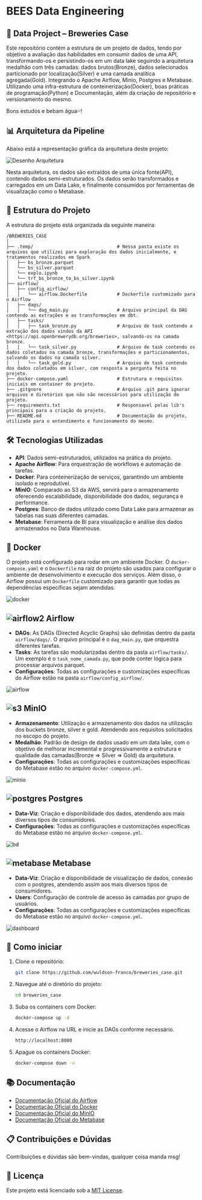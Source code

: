 # BEES Data Engineering 
## 🍺 Data Project – Breweries Case

Este repositório contém a estrutura de um projeto de dados, tendo por objetivo a avaliação das habilidades em consumir dados de uma API, transformando-os e persistindo-os em um data lake seguindo a arquitetura medalhão com três camadas: dados brutos(Bronze), dados selecionados particionado por localização(Silver) e uma camada analítica agregada(Gold). Integrando o Apache Airflow, Minio, Postgres e Metabase. Utilizando uma infra-estrutura de conteinerização(Docker), boas práticas de programação(Python) e Documentação, além da criação de repositório e versionamento do mesmo.
 
Bons estudos e bebam água💦!

## 📊 Arquitetura da Pipeline
Abaixo está a representação gráfica da arquitetura deste projeto:

![Desenho Arquitetura](./image/Diagrama_Project_BEES.png)

Nesta arquitetura, os dados são extraídos de uma única fonte(API), contendo dados semi-estruturados. Os dados serão transformados e carregados em um Data Lake, e finalmente consumidos por ferramentas de visualização como o Metabase.

## 📂 Estrutura do Projeto
A estrutura do projeto está organizada da seguinte maneira:

```
/BREWERIES_CASE
│
├── .temp/                               # Nessa pasta existe os arquivos que utilizei para exploração dos dados inicialmente, e tratamentos realizados em Spark
│   ├── bs_bronze.parquet
│   └── bs_silver.parquet
│   └── explo.ipynb
│   └── trf_bs_bronze_to_bs_silver.ipynb
├── airflow/
│   ├── config_airflow/
│   │   └── airflow.Dockerfile           # Dockerfile customizado para o Airflow
│   ├── dags/
│   │   └── dag_main.py                  # Arquivo principal da DAG contendo as extrações e as transformações em dbt.
│   ├── tasks/
│   │   ├── task_bronze.py               # Arquivo de task contendo a extração dos dados vindos da API <https://api.openbrewerydb.org/breweries>, salvando-os na camada bronze.
│   │   └── task_silver.py               # Arquivo de task contendo os dados coletados na camada_bronze, transformações e particionamentos, salvando os dados na camada silver.
│   │   └── task_gold.py                 # Arquivo de task contendo dos dados coletados em silver, com resposta a pergunta feita no projeto. 
├── docker-compose.yaml                  # Estrutura e requisitos iniciais em container do projeto.
├── .gitgnore                            # Arquivo .git para ignorar arquivos e diretórios que não são necessários para utilização do projeto.
├── requirements.txt                     # Responsavel pelas lib's principais para a criação do projeto.
├── README.md                            # Documentação do projeto, utilizada para o entendimento e funcionamento do mesmo.
```

## 🛠️ Tecnologias Utilizadas 
- **API**: Dados semi-estruturados, utilizados na prática do projeto.
- **Apache Airflow**: Para orquestração de workflows e automação de tarefas.
- **Docker**: Para conteinerização de serviços, garantindo um ambiente isolado e reprodutível.
- **MinIO**: Comparado ao S3 da AWS, servirá para o armazenamento oferecendo escalabilidade, disponibilidade dos dados, segurança e performance. 
- **Postgres**: Banco de dados utilizado como Data Lake para armazenar as tabelas nas suas diferentes camadas. 
- **Metabase**: Ferramenta de BI para visualização e análise dos dados armazenados no Data Warehouse.

## 🐳 Docker
O projeto está configurado para rodar em um ambiente Docker. O `docker-compose.yaml` e o `Dockerfile` na raiz do projeto são usados para configurar o ambiente de desenvolvimento e execução dos serviços. Além disso, o Airflow possui um `Dockerfile` customizado para garantir que todas as dependências específicas sejam atendidas.

![docker](./image/docker.png)

## ![airflow2](https://github.com/user-attachments/assets/513d0d86-7aa4-4dc8-8086-702037b91348) Airflow
- **DAGs**: As DAGs (Directed Acyclic Graphs) são definidas dentro da pasta `airflow/dags/`. O arquivo principal é o `dag_main.py`, que orquestra diferentes tarefas.
- **Tasks**: As tarefas são modularizadas dentro da pasta `airflow/tasks/`. Um exemplo é o `task_nome_camada.py`, que pode conter lógica para processar arquivos parquet.
- **Configurações**: Todas as configurações e customizações específicas do Airflow estão na pasta `airflow/config_airflow/`.

![airflow](./image/airflow.png)
  
## ![s3](https://img.icons8.com/?size=30&id=Gk2QpGf92IzK&format=png&color=000000) MinIO
- **Armazenamento**: Utilização e armazenamento dos dados na utilização dos buckets bronze, silver e gold. Atendendo aos requisitos solicitados no escopo do projeto.
- **Medalhão**: Padrão de design de dados usado em um data lake, com o objetivo de melhorar incremental e progressivamente a estrutura e qualidade das camadas(Bronze ⇒ Silver ⇒ Gold) da arquitetura.
- **Configurações**: Todas as configurações e customizações específicas do Metabase estão no arquivo `docker-compose.yml`.

![minio](./image/minio.png)

## ![postgres](https://img.icons8.com/?size=30&id=38561&format=png&color=000000) Postgres
- **Data-Viz**: Criação e disponibilidade dos dados, atendendo aos mais diversos tipos de consumidores.
- **Configurações**: Todas as configurações e customizações específicas do Metabase estão no arquivo `docker-compose.yml`.

![bd](./image/bd.png)

## ![metabase](https://github.com/user-attachments/assets/02627285-44d7-4475-9e71-15079d4d0b0e) Metabase
- **Data-Viz**: Criação e disponibilidade de visualização de dados, conexão com o postgres, atendendo assim aos mais diversos tipos de consumidores.
- **Users**: Configuração de controle de acesso às camadas por grupo de usuários.
- **Configurações**: Todas as configurações e customizações específicas do Metabase estão no arquivo `docker-compose.yml`.

![dashboard](./image/DashBoard.png)

## 🚀 Como iniciar

1. Clone o repositório:
   ```bash
   git clone https://github.com/wuldson-franco/breweries_case.git
   ```
2. Navegue até o diretório do projeto:
   ```bash
   cd breweries_case
   ```
3. Suba os containers com Docker:
   ```bash
   docker-compose up -d
   ```
4. Acesse o Airflow na URL e inicie as DAGs conforme necessário.
    ```bash
   http://localhost:8080
   ```
5. Apague os containers Docker:
   ```bash
   docker-compose down -v
   ``` 

## 📚 Documentação

- [Documentação Oficial do Airflow](https://airflow.apache.org/docs/)
- [Documentação Oficial do Docker](https://docs.docker.com)
- [Documentação Oficial do MinIO](https://min.io/docs/kes/)
- [Documentação Oficial do Metabase](https://www.metabase.com/docs/latest/)

## 📋 Contribuições e Dúvidas

Contribuições e dúvidas são bem-vindas, qualquer coisa manda msg!

## 📝 Licença

Este projeto está licenciado sob a [MIT License](LICENSE).
